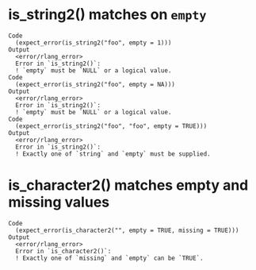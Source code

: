 # is_string2() matches on `empty`

    Code
      (expect_error(is_string2("foo", empty = 1)))
    Output
      <error/rlang_error>
      Error in `is_string2()`:
      ! `empty` must be `NULL` or a logical value.
    Code
      (expect_error(is_string2("foo", empty = NA)))
    Output
      <error/rlang_error>
      Error in `is_string2()`:
      ! `empty` must be `NULL` or a logical value.
    Code
      (expect_error(is_string2("foo", "foo", empty = TRUE)))
    Output
      <error/rlang_error>
      Error in `is_string2()`:
      ! Exactly one of `string` and `empty` must be supplied.

# is_character2() matches empty and missing values

    Code
      (expect_error(is_character2("", empty = TRUE, missing = TRUE)))
    Output
      <error/rlang_error>
      Error in `is_character2()`:
      ! Exactly one of `missing` and `empty` can be `TRUE`.

